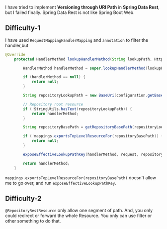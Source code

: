 I have tried to implement **Versioning through URI Path** in **Spring Data Rest**, but I failed finally.  Spring Data Rest is not like Spring Boot Web.

## Difficulty-1

I have used `RequestMappingHandlerMapping` and `annotation` to filter the handler,but

```java
@Override
	protected HandlerMethod lookupHandlerMethod(String lookupPath, HttpServletRequest request) throws Exception {

		HandlerMethod handlerMethod = super.lookupHandlerMethod(lookupPath, request);

		if (handlerMethod == null) {
			return null;
		}

		String repositoryLookupPath = new BaseUri(configuration.getBasePath()).getRepositoryLookupPath(lookupPath);

		// Repository root resource
		if (!StringUtils.hasText(repositoryLookupPath)) {
			return handlerMethod;
		}

		String repositoryBasePath = getRepositoryBasePath(repositoryLookupPath);

		if (!mappings.exportsTopLevelResourceFor(repositoryBasePath)) {
			return null;
		}

		exposeEffectiveLookupPathKey(handlerMethod, request, repositoryBasePath);

		return handlerMethod;
	}
```

`mappings.exportsTopLevelResourceFor(repositoryBasePath)` doesn't allow me to go over, and run `exposeEffectiveLookupPathKey`.

## Difficulty-2

`@RepositoryRestResource` only allow one  segment of path. And, you only could redirect or forward the whole Resource. You only can use filter or other something to do that.